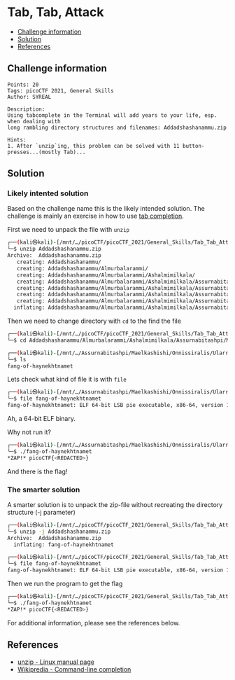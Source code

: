 # Tab, Tab, Attack

- [Challenge information](#challenge-information)
- [Solution](#solution)
- [References](#references)

## Challenge information
```
Points: 20
Tags: picoCTF 2021, General Skills
Author: SYREAL

Description:
Using tabcomplete in the Terminal will add years to your life, esp. when dealing with 
long rambling directory structures and filenames: Addadshashanammu.zip
 
Hints:
1. After `unzip`ing, this problem can be solved with 11 button-presses...(mostly Tab)...
```

## Solution

### Likely intented solution

Based on the challenge name this is the likely intended solution. The challenge is mainly an exercise in how to use [tab completion](https://en.wikipedia.org/wiki/Command-line_completion).

First we need to unpack the file with `unzip`
```bash
┌──(kali㉿kali)-[/mnt/…/picoCTF/picoCTF_2021/General_Skills/Tab_Tab_Attack]
└─$ unzip Addadshashanammu.zip 
Archive:  Addadshashanammu.zip
   creating: Addadshashanammu/
   creating: Addadshashanammu/Almurbalarammi/
   creating: Addadshashanammu/Almurbalarammi/Ashalmimilkala/
   creating: Addadshashanammu/Almurbalarammi/Ashalmimilkala/Assurnabitashpi/
   creating: Addadshashanammu/Almurbalarammi/Ashalmimilkala/Assurnabitashpi/Maelkashishi/
   creating: Addadshashanammu/Almurbalarammi/Ashalmimilkala/Assurnabitashpi/Maelkashishi/Onnissiralis/
   creating: Addadshashanammu/Almurbalarammi/Ashalmimilkala/Assurnabitashpi/Maelkashishi/Onnissiralis/Ularradallaku/
  inflating: Addadshashanammu/Almurbalarammi/Ashalmimilkala/Assurnabitashpi/Maelkashishi/Onnissiralis/Ularradallaku/fang-of-haynekhtnamet  
```

Then we need to change directory with `cd` to the find the file
```bash
┌──(kali㉿kali)-[/mnt/…/picoCTF/picoCTF_2021/General_Skills/Tab_Tab_Attack]
└─$ cd Addadshashanammu/Almurbalarammi/Ashalmimilkala/Assurnabitashpi/Maelkashishi/Onnissiralis/Ularradallaku 

┌──(kali㉿kali)-[/mnt/…/Assurnabitashpi/Maelkashishi/Onnissiralis/Ularradallaku]
└─$ ls
fang-of-haynekhtnamet
```

Lets check what kind of file it is with `file`
```bash
┌──(kali㉿kali)-[/mnt/…/Assurnabitashpi/Maelkashishi/Onnissiralis/Ularradallaku]
└─$ file fang-of-haynekhtnamet 
fang-of-haynekhtnamet: ELF 64-bit LSB pie executable, x86-64, version 1 (SYSV), dynamically linked, interpreter /lib64/ld-linux-x86-64.so.2, for GNU/Linux 3.2.0, BuildID[sha1]=fcea24fb5379795a123bb860267d815e889a6d23, not stripped
```

Ah, a 64-bit ELF binary.

Why not run it?
```bash
┌──(kali㉿kali)-[/mnt/…/Assurnabitashpi/Maelkashishi/Onnissiralis/Ularradallaku]
└─$ ./fang-of-haynekhtnamet                                                                                  
*ZAP!* picoCTF{<REDACTED>}
```

And there is the flag!

### The smarter solution

A smarter solution is to unpack the zip-file without recreating the directory structure (-j parameter)
```bash
┌──(kali㉿kali)-[/mnt/…/picoCTF/picoCTF_2021/General_Skills/Tab_Tab_Attack]
└─$ unzip -j Addadshashanammu.zip 
Archive:  Addadshashanammu.zip
  inflating: fang-of-haynekhtnamet

┌──(kali㉿kali)-[/mnt/…/picoCTF/picoCTF_2021/General_Skills/Tab_Tab_Attack]
└─$ file fang-of-haynekhtnamet                                  
fang-of-haynekhtnamet: ELF 64-bit LSB pie executable, x86-64, version 1 (SYSV), dynamically linked, interpreter /lib64/ld-linux-x86-64.so.2, for GNU/Linux 3.2.0, BuildID[sha1]=fcea24fb5379795a123bb860267d815e889a6d23, not stripped
```

Then we run the program to get the flag
```bash
┌──(kali㉿kali)-[/mnt/…/picoCTF/picoCTF_2021/General_Skills/Tab_Tab_Attack]
└─$ ./fang-of-haynekhtnamet 
*ZAP!* picoCTF{<REDACTED>}
```

For additional information, please see the references below.

## References

- [unzip - Linux manual page](https://linux.die.net/man/1/unzip)
- [Wikipredia - Command-line completion](https://en.wikipedia.org/wiki/Command-line_completion)
